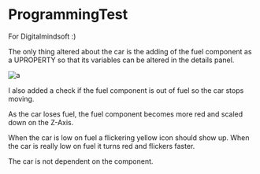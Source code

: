 # ProgrammingTest
For Digitalmindsoft :)

The only thing altered about the car is the adding of the fuel component as a UPROPERTY so that its variables can be altered in the details panel.

![a](https://user-images.githubusercontent.com/35961897/142773715-053e45aa-85a2-4a4c-a073-94c93548409c.png)

I also added a check if the fuel component is out of fuel so the car stops moving.

As the car loses fuel, the fuel component becomes more red and scaled down on the Z-Axis.

When the car is low on fuel a flickering yellow icon should show up.
When the car is really low on fuel it turns red and flickers faster.

The car is not dependent on the component.



